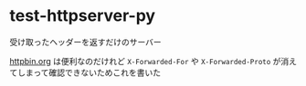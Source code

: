 # test-httpserver-py

受け取ったヘッダーを返すだけのサーバー

[httpbin.org](https://hub.docker.com/r/kennethreitz/httpbin/) は便利なのだけれど
`X-Forwarded-For` や `X-Forwarded-Proto` が消えてしまって確認できないためこれを書いた
